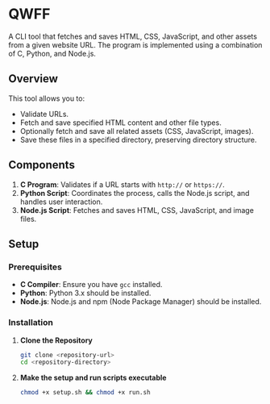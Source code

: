 # QWFF

A CLI tool that fetches and saves HTML, CSS, JavaScript, and other assets from a given website URL. The program is implemented using a combination of C, Python, and Node.js.

## Overview

This tool allows you to:
- Validate URLs.
- Fetch and save specified HTML content and other file types.
- Optionally fetch and save all related assets (CSS, JavaScript, images).
- Save these files in a specified directory, preserving directory structure.


## Components

1. **C Program**: Validates if a URL starts with `http://` or `https://`.
2. **Python Script**: Coordinates the process, calls the Node.js script, and handles user interaction.
3. **Node.js Script**: Fetches and saves HTML, CSS, JavaScript, and image files.

## Setup

### Prerequisites

- **C Compiler**: Ensure you have `gcc` installed.
- **Python**: Python 3.x should be installed.
- **Node.js**: Node.js and npm (Node Package Manager) should be installed.

### Installation

1. **Clone the Repository**

   ```bash
   git clone <repository-url>
   cd <repository-directory>
   ```
2. **Make the setup and run scripts executable**

    ```bash
    chmod +x setup.sh && chmod +x run.sh
    ```
